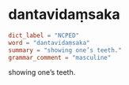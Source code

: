 # dantavidaṃsaka

``` toml
dict_label = "NCPED"
word = "dantavidaṃsaka"
summary = "showing one’s teeth."
grammar_comment = "masculine"
```

showing one’s teeth.

